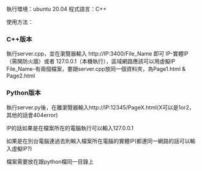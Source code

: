 執行環境：ubuntu 20.04
程式語言：C++

使用方法：
### C++版本
執行server.cpp，並在瀏覽器輸入 http://IP:3400/File_Name 即可
IP-實體IP （需開防火牆）或者 127.0.0.1（本機執行），區域網路應該可以用虛擬IP
File_Name-有兩個檔案，要跟server.cpp放同一個資料夾，為Page1.html & Page2.html

### Python版本
執行server.py後，在離瀏覽器輸入http://IP:12345/PageX.html(X可以是1or2，其他的話會404error)

IP的話如果是在檔案所在的電腦執行可以輸入127.0.0.1

如果是在別台電腦連過去則輸入檔案所在電腦的實體IP(都連同一網路的話可以輸入虛擬IP?)

檔案需要放在跟python檔同一目錄上
